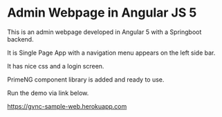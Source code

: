 # Admin Webpage in Angular JS 5

This is an admin webpage developed in Angular 5 with a Springboot backend.

It is Single Page App with a navigation menu appears on the left side bar.

It has nice css and a login screen.

PrimeNG component library is added and ready to use.

Run the demo via link below.

https://gvnc-sample-web.herokuapp.com
